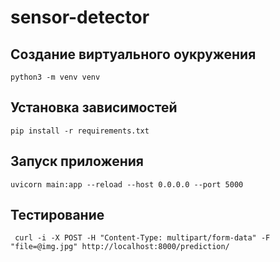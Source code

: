 # sensor-detector

## Создание виртуального оукружения
`python3 -m venv venv`

## Установка зависимостей
`pip install -r requirements.txt`

## Запуск приложения
`uvicorn main:app --reload --host 0.0.0.0 --port 5000`

## Тестирование
` curl -i -X POST -H "Content-Type: multipart/form-data" -F "file=@img.jpg" http://localhost:8000/prediction/`
